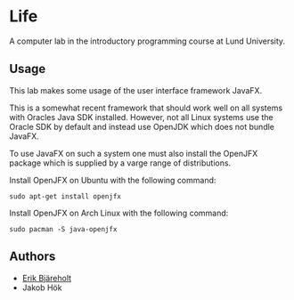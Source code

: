# Life

A computer lab in the introductory programming course at Lund University.

## Usage

This lab makes some usage of the user interface framework JavaFX.

This is a somewhat recent framework that should work well on all systems with Oracles Java SDK installed.
However, not all Linux systems use the Oracle SDK by default and instead use OpenJDK which does not bundle JavaFX.

To use JavaFX on such a system one must also install the OpenJFX package which is supplied by a varge range of distributions.

Install OpenJFX on Ubuntu with the following command:

    sudo apt-get install openjfx

Install OpenJFX on Arch Linux with the following command:

    sudo pacman -S java-openjfx

## Authors

 - [Erik Bjäreholt](https://github.com/ErikBjare)
 - Jakob Hök

